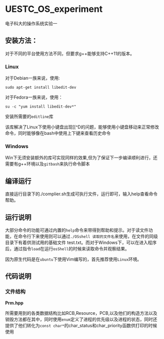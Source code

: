 # UESTC_OS_experiment

电子科大的操作系统实验一

## 安装方法：

对于不同的平台使用方法不同，但要求g++能够支持C++11的版本。

### Linux

对于Debian一族来说，使用:

`sudo apt-get install libedit-dev`

对于Fedora一族来说，使用：

`su -c "yum install libedit-dev*"`

安装所需要的`editline`库

该库解决了Linux下使用小键盘出现[[^D的问题，能够使用小键盘移动来正常修改命令，同时能够像在bash中使用上下键来查看历史命令

### Windows

Win下无须安装额外的库可实现同样的效果,但为了保证下一步编译顺利进行，还需要有g++环境以及`gitbash`来执行命令脚本

## 编译运行

直接运行目录下的./complier.sh生成可执行文件，运行即可，输入help查看命令帮助。

## 运行说明

大部分命令的功能可通过内置的`help`命令来带得到帮助和提示。对于读文件功能，在命令行下来使用则可以通过`./OSshell 读取的文件名`来使用，在文件的同级目录下有着供测试用的基础文件 test.txt。而对于Windows下，可以在进入程序后，通过指令`load`在运行`osShell`的时候来读取命令并观察结果。

因为原生代码是在`ubuntu`下使用Vim编写的，首先推荐使用`Linux`环境。

## 代码说明

### 文件结构

**Prm.hpp**

所需要用到的各类数据结构比如RCB,Resource，PCB,以及他们的构造方法以及销毁方法都在其中，同时使用`enum`定义了进程的优先级以及进程的状态，同时还提供了他们转化为`const char*`的char_status和char_priority函数供打印的时候使用

